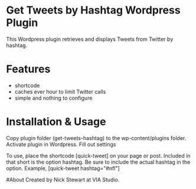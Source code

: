 # Get Tweets by Hashtag Wordpress Plugin
This Wordpress plugin retrieves and displays Tweets from Twitter by hashtag.

# Features
- shortcode
- caches ever hour to limit Twitter calls
- simple and nothing to configure

# Installation & Usage
Copy plugin folder (get-tweets-hashtag) to the wp-content/plugins folder. Activate plugin in Wordpress. Fill out settings

To use, place the shortcode [quick-tweet] on your page or post. Included in that short is the option hashtag. Be sure to include
the actual hashtag in the option. Example, [quick-tweet hashtag="#nfl"]

#About
Created by Nick Stewart at VIA Studio.